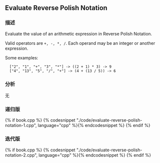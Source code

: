 ## Evaluate Reverse Polish Notation


### 描述

Evaluate the value of an arithmetic expression in Reverse Polish Notation.

Valid operators are `+, -, *, /`. Each operand may be an integer or another expression.

Some examples:

```
  ["2", "1", "+", "3", "*"] -> ((2 + 1) * 3) -> 9
  ["4", "13", "5", "/", "+"] -> (4 + (13 / 5)) -> 6
```


### 分析

无


### 递归版

{% if book.cpp %}
  {% codesnippet "./code/evaluate-reverse-polish-notation-1.cpp", language="cpp" %}{% endcodesnippet %}
{% endif %}


### 迭代版

{% if book.cpp %}
  {% codesnippet "./code/evaluate-reverse-polish-notation-2.cpp", language="cpp" %}{% endcodesnippet %}
{% endif %}
